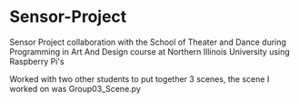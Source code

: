 # Sensor-Project

 Sensor Project collaboration with the School of Theater and Dance during Programming in Art And Design course at Northern Illinois University using Raspberry Pi's
 
 Worked with two other students to put together 3 scenes, the scene I worked on was Group03_Scene.py
